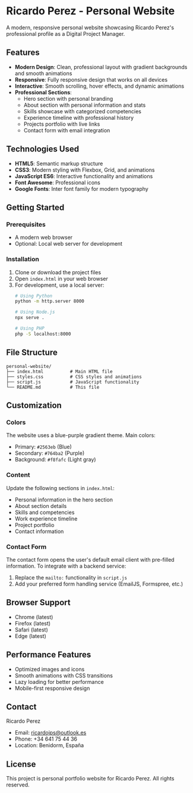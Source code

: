 # Ricardo Perez - Personal Website

A modern, responsive personal website showcasing Ricardo Perez's professional profile as a Digital Project Manager.

## Features

- **Modern Design**: Clean, professional layout with gradient backgrounds and smooth animations
- **Responsive**: Fully responsive design that works on all devices
- **Interactive**: Smooth scrolling, hover effects, and dynamic animations
- **Professional Sections**:
  - Hero section with personal branding
  - About section with personal information and stats
  - Skills showcase with categorized competencies
  - Experience timeline with professional history
  - Projects portfolio with live links
  - Contact form with email integration

## Technologies Used

- **HTML5**: Semantic markup structure
- **CSS3**: Modern styling with Flexbox, Grid, and animations
- **JavaScript ES6**: Interactive functionality and animations
- **Font Awesome**: Professional icons
- **Google Fonts**: Inter font family for modern typography

## Getting Started

### Prerequisites
- A modern web browser
- Optional: Local web server for development

### Installation

1. Clone or download the project files
2. Open `index.html` in your web browser
3. For development, use a local server:
   ```bash
   # Using Python
   python -m http.server 8000
   
   # Using Node.js
   npx serve .
   
   # Using PHP
   php -S localhost:8000
   ```

## File Structure

```
personal-website/
├── index.html          # Main HTML file
├── styles.css          # CSS styles and animations
├── script.js           # JavaScript functionality
└── README.md           # This file
```

## Customization

### Colors
The website uses a blue-purple gradient theme. Main colors:
- Primary: `#2563eb` (Blue)
- Secondary: `#764ba2` (Purple)
- Background: `#f8fafc` (Light gray)

### Content
Update the following sections in `index.html`:
- Personal information in the hero section
- About section details
- Skills and competencies
- Work experience timeline
- Project portfolio
- Contact information

### Contact Form
The contact form opens the user's default email client with pre-filled information. To integrate with a backend service:
1. Replace the `mailto:` functionality in `script.js`
2. Add your preferred form handling service (EmailJS, Formspree, etc.)

## Browser Support

- Chrome (latest)
- Firefox (latest)
- Safari (latest)
- Edge (latest)

## Performance Features

- Optimized images and icons
- Smooth animations with CSS transitions
- Lazy loading for better performance
- Mobile-first responsive design

## Contact

Ricardo Perez
- Email: ricardojps@outlook.es
- Phone: +34 641 75 44 36
- Location: Benidorm, España

## License

This project is personal portfolio website for Ricardo Perez. All rights reserved.
